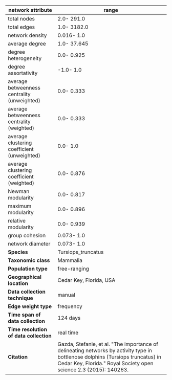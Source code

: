network attribute|range
---|---
total nodes|2.0- 291.0
total edges|1.0- 3182.0
network density|0.016- 1.0
average degree|1.0- 37.645
degree heterogeneity|0.0- 0.925
degree assortativity|-1.0- 1.0
average betweenness centrality (unweighted)|0.0- 0.333
average betweenness centrality (weighted)|0.0- 0.333
average clustering coefficient (unweighted)|0.0- 1.0
average clustering coefficient (weighted)|0.0- 0.876
Newman modularity|0.0- 0.817
maximum modularity|0.0- 0.896
relative modularity|0.0- 0.939
group cohesion|0.073- 1.0
network diameter|0.073- 1.0
**Species**| Tursiops_truncatus
**Taxonomic class**| Mammalia
**Population type**| free-ranging
**Geographical location**| Cedar Key, Florida, USA
**Data collection technique**| manual 
**Edge weight type**| frequency
**Time span of data collection**| 124 days
**Time resolution of data collection**| real time
**Citation**| Gazda, Stefanie, et al. "The importance of delineating networks by activity type in bottlenose dolphins (Tursiops truncatus) in Cedar Key, Florida." Royal Society open science 2.3 (2015): 140263.